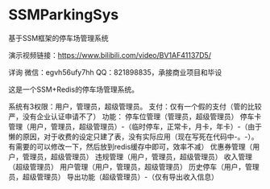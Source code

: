 # SSMParkingSys
基于SSM框架的停车场管理系统

演示视频链接：https://www.bilibili.com/video/BV1AF41137D5/

详询 微信：egvh56ufy7hh QQ：821898835，承接商业项目和毕设

这是一个SSM+Redis的停车场管理系统。

系统有3权限：用户，管理员，超级管理员。
支付：仅有一个假的支付（管的比较严，没有企业认证申请不了）
功能：
停车位管理（管理员，超级管理员）
停车卡管理（用户，管理员，超级管理员）-（临时停车，正常卡，月卡，年卡）-（由于懒的原因，对于收费的设定只建了表，没有实际应用（现在写死在代码中-。-）。有需要的可以修改一下，然后放到redis缓存中即可，效率不减）
优惠券管理（用户，管理员，超级管理员）
违规管理（用户，管理员，超级管理员）
收入管理（超级管理员）
用户管理（用户，管理员，超级管理员）
历史停车（用户，管理员，超级管理员）
导出功能（超级管理员）-（仅有导出收入信息）

